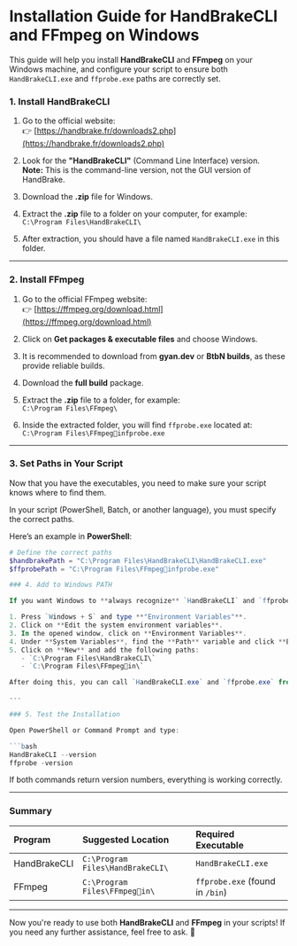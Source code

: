 
# Installation Guide for HandBrakeCLI and FFmpeg on Windows

This guide will help you install **HandBrakeCLI** and **FFmpeg** on your Windows machine, and configure your script to ensure both `HandBrakeCLI.exe` and `ffprobe.exe` paths are correctly set.

### 1. Install HandBrakeCLI

1. Go to the official website:  
   👉 [https://handbrake.fr/downloads2.php](https://handbrake.fr/downloads2.php)

2. Look for the **"HandBrakeCLI"** (Command Line Interface) version.  
   **Note:** This is the command-line version, not the GUI version of HandBrake.

3. Download the **.zip** file for Windows.

4. Extract the **.zip** file to a folder on your computer, for example:  
   `C:\Program Files\HandBrakeCLI\`

5. After extraction, you should have a file named `HandBrakeCLI.exe` in this folder.

---

### 2. Install FFmpeg

1. Go to the official FFmpeg website:  
   👉 [https://ffmpeg.org/download.html](https://ffmpeg.org/download.html)

2. Click on **Get packages & executable files** and choose Windows.

3. It is recommended to download from **gyan.dev** or **BtbN builds**, as these provide reliable builds.

4. Download the **full build** package.

5. Extract the **.zip** file to a folder, for example:  
   `C:\Program Files\FFmpeg\`

6. Inside the extracted folder, you will find `ffprobe.exe` located at:  
   `C:\Program Files\FFmpeginfprobe.exe`

---

### 3. Set Paths in Your Script

Now that you have the executables, you need to make sure your script knows where to find them.

In your script (PowerShell, Batch, or another language), you must specify the correct paths.

Here’s an example in **PowerShell**:

```powershell
# Define the correct paths
$handbrakePath = "C:\Program Files\HandBrakeCLI\HandBrakeCLI.exe"
$ffprobePath = "C:\Program Files\FFmpeginfprobe.exe"

### 4. Add to Windows PATH

If you want Windows to **always recognize** `HandBrakeCLI` and `ffprobe` without specifying the full path:

1. Press `Windows + S` and type **"Environment Variables"**.
2. Click on **Edit the system environment variables**.
3. In the opened window, click on **Environment Variables**.
4. Under **System Variables**, find the **Path** variable and click **Edit**.
5. Click on **New** and add the following paths:
   - `C:\Program Files\HandBrakeCLI\`
   - `C:\Program Files\FFmpegin\`

After doing this, you can call `HandBrakeCLI.exe` and `ffprobe.exe` from **anywhere** on your system (including in the terminal/command prompt).

---

### 5. Test the Installation

Open PowerShell or Command Prompt and type:

```bash
HandBrakeCLI --version
ffprobe -version
```

If both commands return version numbers, everything is working correctly.

---

### Summary

| Program         | Suggested Location                  | Required Executable   |
|:----------------|:------------------------------------|:-----------------------|
| HandBrakeCLI    | `C:\Program Files\HandBrakeCLI\`    | `HandBrakeCLI.exe`     |
| FFmpeg          | `C:\Program Files\FFmpegin\`      | `ffprobe.exe` (found in `/bin`) |

---

Now you're ready to use both **HandBrakeCLI** and **FFmpeg** in your scripts! If you need any further assistance, feel free to ask. 🚀
